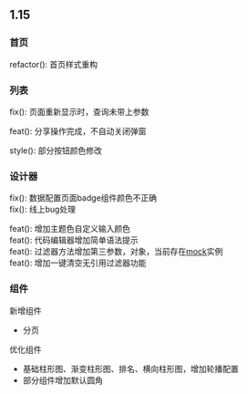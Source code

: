 
## 1.15    

### 首页  

refactor(): 首页样式重构    

### 列表  

fix(): 页面重新显示时，查询未带上参数  

feat(): 分享操作完成，不自动关闭弹窗  

style(): 部分按钮颜色修改  

### 设计器

fix(): 数据配置页面badge组件颜色不正确  
fix(): 线上bug处理  

feat(): 增加主题色自定义输入颜色  
feat(): 代码编辑器增加简单语法提示  
feat(): 过滤器方法增加第三参数，对象，当前存在[mock](http://mockjs.com/)实例  
feat(): 增加一键清空无引用过滤器功能  

### 组件

新增组件  
- 分页  

优化组件  
- 基础柱形图、渐变柱形图、排名、横向柱形图，增加轮播配置  
- 部分组件增加默认圆角  